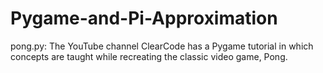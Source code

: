 # Pygame-and-Pi-Approximation

pong.py: The YouTube channel ClearCode has a Pygame tutorial in which concepts are taught while recreating the classic video game, Pong.


